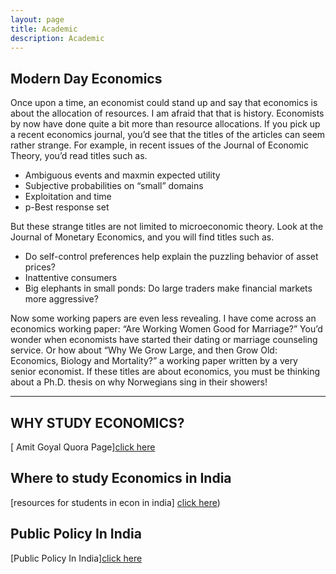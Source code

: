 ```yaml
---
layout: page
title: Academic
description: Academic
---
```


## Modern Day Economics
 
Once upon a time, an economist could stand up and say that economics is about the 
allocation of resources. I am afraid that that is history. Economists by now have done 
quite a bit more than resource allocations. If you pick up a recent economics journal, 
you’d see that the titles of the articles can seem rather strange. For example, in recent 
issues of the Journal of Economic Theory, you’d read titles such as.

- Ambiguous events and maxmin expected utility 
- Subjective probabilities on “small” domains 
- Exploitation and time 
- p-Best response set 

But these strange titles are not limited to microeconomic theory. Look at the Journal of 
Monetary Economics, and you will find titles such as.

- Do self-control preferences help explain the puzzling behavior of asset prices? 
- Inattentive consumers 
- Big elephants in small ponds: Do large traders make financial markets more 
aggressive? 

Now some working papers are even less revealing. I have come across an economics 
working paper: “Are Working Women Good for Marriage?” You’d wonder when 
economists have started their dating or marriage counseling service. Or how about “Why 
We Grow Large, and then Grow Old: Economics, Biology and Mortality?” a working 
paper written by a very senior economist. If these titles are about economics, you must be 
thinking about a Ph.D. thesis on why Norwegians sing in their showers! 


----

## WHY STUDY ECONOMICS?


[ Amit Goyal Quora Page][click here](https://www.quora.com/Why-should-I-study-economics/answer/Amit-Goyal-135)


## **Where to study Economics in India**

[resources for students in econ in india] [ click here](https://www.shivhastawala.com/resources))




## **Public Policy In India**

[Public Policy In India][click here](https://publicpolicyindia.com/)





